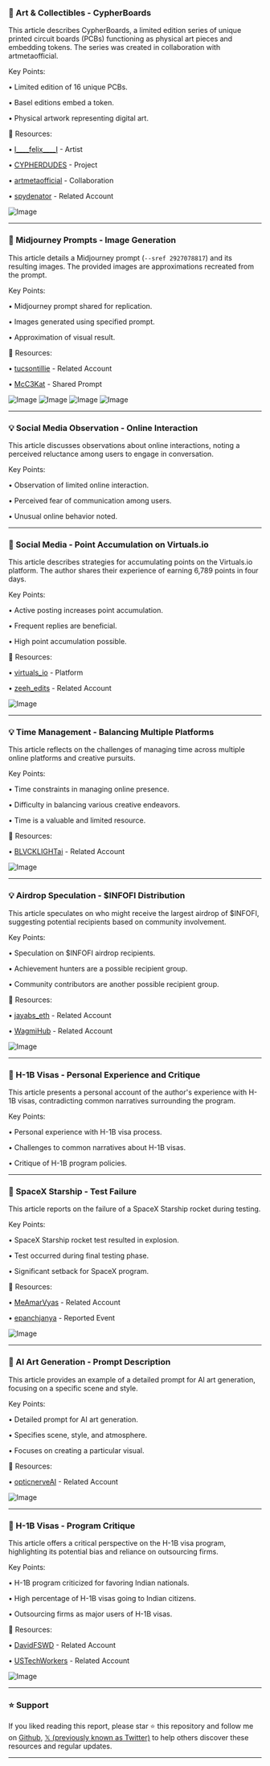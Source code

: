 ### 🤖 Art & Collectibles - CypherBoards

This article describes CypherBoards, a limited edition series of unique printed circuit boards (PCBs) functioning as physical art pieces and embedding tokens.  The series was created in collaboration with artmetaofficial.

Key Points:

• Limited edition of 16 unique PCBs.

• Basel editions embed a token.

• Physical artwork representing digital art.


🔗 Resources:

• [I____felix____I](https://x.com/I____felix____I) - Artist

• [CYPHERDUDES](https://x.com/CYPHERDUDES) - Project

• [artmetaofficial](https://x.com/artmetaofficial) - Collaboration

• [spydenator](https://x.com/spydenator) -  Related Account

![Image](https://pbs.twimg.com/media/GtzfKU5WkAAVQXb?format=jpg&name=small)


---

### 🤖 Midjourney Prompts - Image Generation

This article details a Midjourney prompt (`--sref 2927078817`) and its resulting images.  The provided images are approximations recreated from the prompt.

Key Points:

• Midjourney prompt shared for replication.

• Images generated using specified prompt.

•  Approximation of visual result.



🔗 Resources:

• [tucsontillie](https://x.com/tucsontillie) - Related Account

• [McC3Kat](https://x.com/McC3Kat) -  Shared Prompt

![Image](https://pbs.twimg.com/media/GtppEeIbYAA7Muy?format=jpg&name=360x360)
![Image](https://pbs.twimg.com/media/GtpoyJhaMAADstZ?format=jpg&name=360x360)
![Image](https://pbs.twimg.com/media/GtpoyEaWMAANT-p?format=jpg&name=360x360)
![Image](https://pbs.twimg.com/media/GtpoyJXaAAAI-zs?format=jpg&name=360x360)


---

### 💡 Social Media Observation - Online Interaction

This article discusses observations about online interactions, noting a perceived reluctance among users to engage in conversation.

Key Points:

• Observation of limited online interaction.

• Perceived fear of communication among users.

•  Unusual online behavior noted.


---

### 🚀 Social Media - Point Accumulation on Virtuals.io

This article describes strategies for accumulating points on the Virtuals.io platform.  The author shares their experience of earning 6,789 points in four days.

Key Points:

•  Active posting increases point accumulation.

• Frequent replies are beneficial.

• High point accumulation possible.



🔗 Resources:

• [virtuals_io](https://x.com/virtuals_io) - Platform

• [zeeh_edits](https://x.com/zeeh_edits) - Related Account

![Image](https://pbs.twimg.com/media/Gt0gmyCWgAEGVLS?format=jpg&name=small)


---

### 💡 Time Management - Balancing Multiple Platforms

This article reflects on the challenges of managing time across multiple online platforms and creative pursuits.

Key Points:

• Time constraints in managing online presence.

• Difficulty in balancing various creative endeavors.

•  Time is a valuable and limited resource.



🔗 Resources:

• [BLVCKLIGHTai](https://x.com/BLVCKLIGHTai) - Related Account

![Image](https://pbs.twimg.com/media/Gt0KlaGacAA37Am?format=jpg&name=small)


---

### 💡 Airdrop Speculation - $INFOFI Distribution

This article speculates on who might receive the largest airdrop of $INFOFI, suggesting potential recipients based on community involvement.

Key Points:

• Speculation on $INFOFI airdrop recipients.

• Achievement hunters are a possible recipient group.

•  Community contributors are another possible recipient group.



🔗 Resources:

• [jayabs_eth](https://x.com/jayabs_eth) - Related Account

• [WagmiHub](https://x.com/WagmiHub) -  Related Account

![Image](https://pbs.twimg.com/media/Gt0QNPGXMAAy0qL?format=jpg&name=small)


---

### 🤖 H-1B Visas - Personal Experience and Critique

This article presents a personal account of the author's experience with H-1B visas, contradicting common narratives surrounding the program.

Key Points:

• Personal experience with H-1B visa process.

• Challenges to common narratives about H-1B visas.

•  Critique of H-1B program policies.


---

### 🤖 SpaceX Starship - Test Failure

This article reports on the failure of a SpaceX Starship rocket during testing.

Key Points:

• SpaceX Starship rocket test resulted in explosion.

• Test occurred during final testing phase.

•  Significant setback for SpaceX program.


🔗 Resources:

• [MeAmarVyas](https://x.com/MeAmarVyas) - Related Account

• [epanchjanya](https://x.com/epanchjanya) -  Reported Event

![Image](https://pbs.twimg.com/ext_tw_video_thumb/1935727745977233408/pu/img/nj-lGet-XBlc_I1L.jpg)


---

### 🤖 AI Art Generation - Prompt Description

This article provides an example of a detailed prompt for AI art generation, focusing on a specific scene and style.

Key Points:

• Detailed prompt for AI art generation.

• Specifies scene, style, and atmosphere.

•  Focuses on creating a particular visual.


🔗 Resources:

• [opticnerveAI](https://x.com/opticnerveAI) -  Related Account

![Image](https://pbs.twimg.com/media/Gt0U_mzW8AAcW6D?format=jpg&name=small)


---

### 🤖 H-1B Visas - Program Critique

This article offers a critical perspective on the H-1B visa program, highlighting its potential bias and reliance on outsourcing firms.

Key Points:

•  H-1B program criticized for favoring Indian nationals.

• High percentage of H-1B visas going to Indian citizens.

•  Outsourcing firms as major users of H-1B visas.


🔗 Resources:

• [DavidFSWD](https://x.com/DavidFSWD) - Related Account

• [USTechWorkers](https://x.com/USTechWorkers) -  Related Account

![Image](https://pbs.twimg.com/media/EbJfnGpXgAYDxxN?format=jpg&name=900x900)


---

### ⭐️ Support

If you liked reading this report, please star ⭐️ this repository and follow me on [Github](https://github.com/Drix10), [𝕏 (previously known as Twitter)](https://x.com/DRIX_10_) to help others discover these resources and regular updates.

---